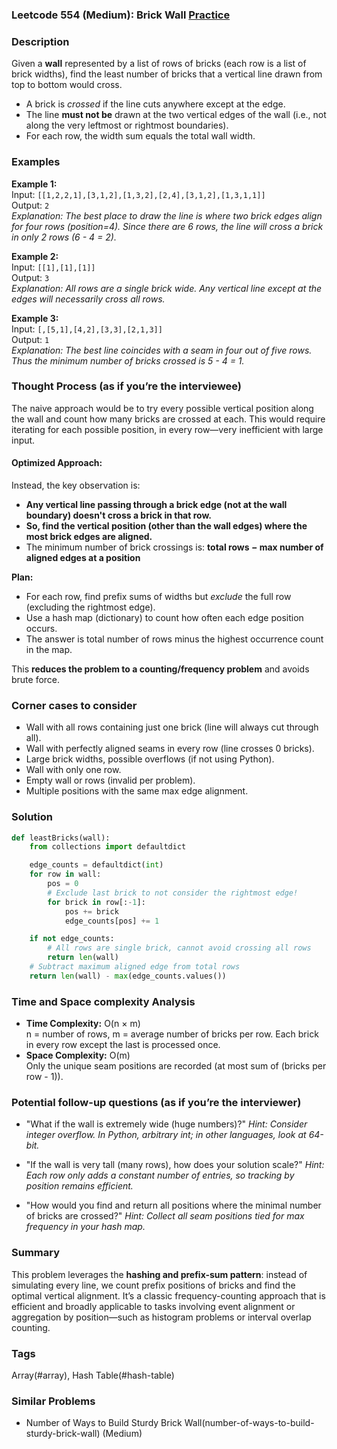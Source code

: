 ### Leetcode 554 (Medium): Brick Wall [Practice](https://leetcode.com/problems/brick-wall)

### Description  
Given a **wall** represented by a list of rows of bricks (each row is a list of brick widths), find the least number of bricks that a vertical line drawn from top to bottom would cross.  
- A brick is *crossed* if the line cuts anywhere except at the edge.
- The line **must not be** drawn at the two vertical edges of the wall (i.e., not along the very leftmost or rightmost boundaries).
- For each row, the width sum equals the total wall width.

### Examples  

**Example 1:**  
Input: `[[1,2,2,1],[3,1,2],[1,3,2],[2,4],[3,1,2],[1,3,1,1]]`  
Output: `2`  
*Explanation: The best place to draw the line is where two brick edges align for four rows (position=4). Since there are 6 rows, the line will cross a brick in only 2 rows (6 - 4 = 2).*

**Example 2:**  
Input: `[[1],[1],[1]]`  
Output: `3`  
*Explanation: All rows are a single brick wide. Any vertical line except at the edges will necessarily cross all rows.*

**Example 3:**  
Input: `[,[5,1],[4,2],[3,3],[2,1,3]]`  
Output: `1`  
*Explanation: The best line coincides with a seam in four out of five rows. Thus the minimum number of bricks crossed is 5 - 4 = 1.*

### Thought Process (as if you’re the interviewee)  
The naive approach would be to try every possible vertical position along the wall and count how many bricks are crossed at each. This would require iterating for each possible position, in every row—very inefficient with large input.

#### Optimized Approach:
Instead, the key observation is:  
- **Any vertical line passing through a brick edge (not at the wall boundary) doesn't cross a brick in that row.**
- **So, find the vertical position (other than the wall edges) where the most brick edges are aligned.**
- The minimum number of brick crossings is: **total rows − max number of aligned edges at a position**

**Plan:**
- For each row, find prefix sums of widths but *exclude* the full row (excluding the rightmost edge).
- Use a hash map (dictionary) to count how often each edge position occurs.
- The answer is total number of rows minus the highest occurrence count in the map.

This **reduces the problem to a counting/frequency problem** and avoids brute force.

### Corner cases to consider  
- Wall with all rows containing just one brick (line will always cut through all).
- Wall with perfectly aligned seams in every row (line crosses 0 bricks).
- Large brick widths, possible overflows (if not using Python).
- Wall with only one row.
- Empty wall or rows (invalid per problem).
- Multiple positions with the same max edge alignment.

### Solution

```python
def leastBricks(wall):
    from collections import defaultdict

    edge_counts = defaultdict(int)
    for row in wall:
        pos = 0
        # Exclude last brick to not consider the rightmost edge!
        for brick in row[:-1]:
            pos += brick
            edge_counts[pos] += 1

    if not edge_counts:
        # All rows are single brick, cannot avoid crossing all rows
        return len(wall)
    # Subtract maximum aligned edge from total rows
    return len(wall) - max(edge_counts.values())
```

### Time and Space complexity Analysis  

- **Time Complexity:** O(n × m)  
  n = number of rows, m = average number of bricks per row. Each brick in every row except the last is processed once.
- **Space Complexity:** O(m)  
  Only the unique seam positions are recorded (at most sum of (bricks per row - 1)).

### Potential follow-up questions (as if you’re the interviewer)  

- "What if the wall is extremely wide (huge numbers)?"
  *Hint: Consider integer overflow. In Python, arbitrary int; in other languages, look at 64-bit.*

- "If the wall is very tall (many rows), how does your solution scale?"
  *Hint: Each row only adds a constant number of entries, so tracking by position remains efficient.*

- "How would you find and return all positions where the minimal number of bricks are crossed?"
  *Hint: Collect all seam positions tied for max frequency in your hash map.*

### Summary
This problem leverages the **hashing and prefix-sum pattern**: instead of simulating every line, we count prefix positions of bricks and find the optimal vertical alignment. It’s a classic frequency-counting approach that is efficient and broadly applicable to tasks involving event alignment or aggregation by position—such as histogram problems or interval overlap counting.

### Tags
Array(#array), Hash Table(#hash-table)

### Similar Problems
- Number of Ways to Build Sturdy Brick Wall(number-of-ways-to-build-sturdy-brick-wall) (Medium)